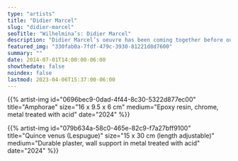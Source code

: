 ```yaml
---
type: "artists"
title: "Didier Marcel"
slug: "didier-marcel"
seoTitle: "Wilhelmina’s: Didier Marcel"
description: "Didier Marcel’s oeuvre has been coming together before our very eyes. It has taken on its true sense, however, only with the passage of time, acquiring density and logic, not on the basis of a pre-existing intention that was then meticulously put into practice but thanks to the faith the artist himself seems to have in his insights, and the patience with which he has allowed them to develop. It will not be claimed that over two decades he gave his imagination free rein, attentive only to his impulses as they connected up a certain number of intuitions which now, a posteriori and flagrantly, present themselves to us in the form of a remarkably homogeneous set of works whose combinations and recombinations seem potentially infinite. Before anything else, the “method” (if this is a word that can be applied, retrospectively, to the process), which subtends Marcel’s work, stands before us today in all its splendour and self-evidence, far – very far – from the glibness that marks out most of the younger French artists, whose doctrine seems to be the “logic of the headline-grabber”. Marcel’s work, capitalising on the experience gained in the production of the “small objects”, and the presentational strategies that allowed them to take their place in the architectural configuration of a museum, was deployed almost systematically in the form of a juxtaposition of landscapes that revealed what can now be seen as a seminal project: to be a portraitist of landscape in the 21st century, with the invention of places defined by “closed limits, determinate uncertainty, contained information”."
featured_img: "330fab0a-7fdf-479c-3930-81221d8d7600"
summary: ""
date: 2014-07-01T14:00:00-06:00
showthedate: false
noindex: false
lastmod: 2023-04-06T15:37:00-06:00
---
```

{{% artist-img id="0696bec9-0dad-4f44-8c30-5322d877ec00" title="Amphorae" size="16 x 9.5 x 6 cm" medium="Epoxy resin, chrome, metal treated with acid" date="2024" %}}

{{% artist-img id="079b634a-58c0-465e-82c9-f7a27bff9100" title="Quince venus (Lespugue)" size="15 x 30 cm (length adjustable)" medium="Durable plaster, wall support in metal treated with acid" date="2024" %}}

